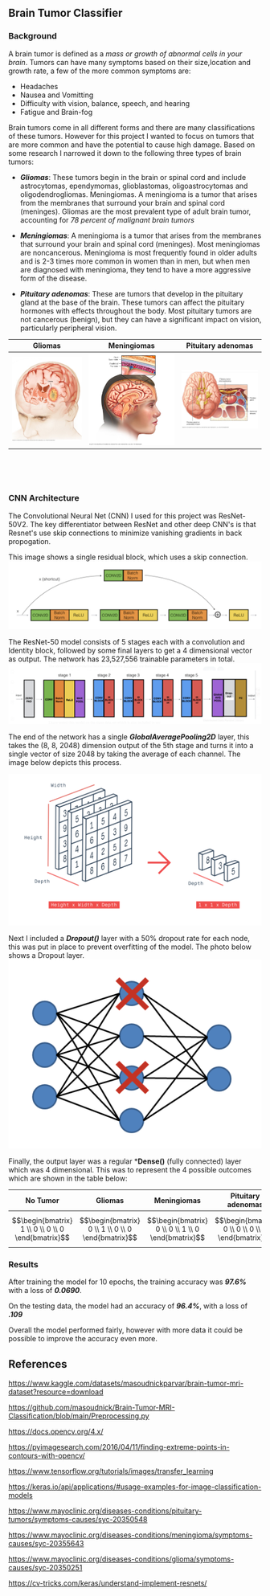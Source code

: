 ## Brain Tumor Classifier


### Background
A brain tumor is defined as a *mass or growth of abnormal cells in your brain*. Tumors can have many symptoms based on their size,location and growth rate, a few of the more common symptoms are:

* Headaches
* Nausea and Vomitting
* Difficulty with vision, balance, speech, and hearing
* Fatigue and Brain-fog

Brain tumors come in all different forms and there are many classifications of these tumors. However for this project I wanted to focus on tumors that are more common and have the potential to cause high damage. Based on some research I narrowed it down to the following three types of brain tumors:

* ***Gliomas***: These tumors begin in the brain or spinal cord and include astrocytomas, ependymomas, glioblastomas, oligoastrocytomas and oligodendrogliomas. Meningiomas. A meningioma is a tumor that arises from the membranes that surround your brain and spinal cord (meninges). Gliomas are the most prevalent type of adult brain tumor, accounting for *78 percent of malignant brain tumors*

* ***Meningiomas***: A meningioma is a tumor that arises from the membranes that surround your brain and spinal cord (meninges). Most meningiomas are noncancerous. Meningioma is most frequently found in older adults and is 2-3 times more common in women than in men, but when men are diagnosed with meningioma, they tend to have a more aggressive form of the disease.

* ***Pituitary adenomas***: These are tumors that develop in the pituitary gland at the base of the brain. These tumors can affect the pituitary hormones with effects throughout the body. Most pituitary tumors are not cancerous (benign), but they can have a significant impact on vision, particularly peripheral vision.

|              Gliomas             |         Meningiomas                 |        Pituitary adenomas          | 
|----------------------------------|-------------------------------------|------------------------------------|
| ![gli](./utils/glioma_image.JPEG)|![men](./utils/meningioma_image.JPEG)|![pit](./utils/pituitary_image.JPEG)|

<br />
<br />
<br />

### CNN Architecture

The Convolutional Neural Net (CNN) I used for this project was ResNet-50V2. The key differentiator between ResNet and other deep CNN's is that   Resnet's use skip connections to minimize vanishing gradients in back propogation. 

This image shows a single residual block, which uses a skip connection.
![gli](./utils/res_block.PNG)


The ResNet-50 model consists of 5 stages each with a convolution and Identity block, followed by some final layers to get a 4 dimensional vector as output. The network has 23,527,556 trainable parameters in total.
![res](./utils/res_net.PNG)

The end of the network has a single ***GlobalAveragePooling2D*** layer, this takes the (8, 8, 2048) dimension output of the 5th stage and turns it into a single vector of size 2048 by taking the average of each channel. The image below depicts this process. 

![gap](./utils/global_average_pooling.PNG)

Next I included a ***Dropout()*** layer with a 50% dropout rate for each node, this was put in place to prevent overfitting of the model. The photo below shows a Dropout layer.
![drp](./utils/dropout.PNG)

Finally, the output layer was a regular ***Dense()** (fully connected) layer which was 4 dimensional. This was to represent the 4 possible outcomes which are shown in the table below:

|   No Tumor         |              Gliomas             |         Meningiomas                 |        Pituitary adenomas          | 
|--------------------|----------------------------------|-------------------------------------|------------------------------------|
$$\begin{bmatrix} 1  \\ 0 \\ 0 \\ 0 \end{bmatrix}$$ | $$\begin{bmatrix} 0  \\ 1 \\ 0 \\ 0 \end{bmatrix}$$| $$\begin{bmatrix} 0  \\ 0 \\ 1 \\ 0 \end{bmatrix}$$ | $$\begin{bmatrix} 0  \\ 0 \\ 0 \\ 1 \end{bmatrix}$$


### Results

After training the model for 10 epochs, the training accuracy was ***97.6%*** with a loss of ***0.0690***.

On the testing data, the model had an accuracy of ***96.4%***, with a loss of ***.109***

Overall the model performed fairly, however with more data it could be possible to improve the accuracy even more.



## References
https://www.kaggle.com/datasets/masoudnickparvar/brain-tumor-mri-dataset?resource=download

https://github.com/masoudnick/Brain-Tumor-MRI-Classification/blob/main/Preprocessing.py

https://docs.opencv.org/4.x/
                    
https://pyimagesearch.com/2016/04/11/finding-extreme-points-in-contours-with-opencv/

https://www.tensorflow.org/tutorials/images/transfer_learning

https://keras.io/api/applications/#usage-examples-for-image-classification-models

https://www.mayoclinic.org/diseases-conditions/pituitary-tumors/symptoms-causes/syc-20350548

https://www.mayoclinic.org/diseases-conditions/meningioma/symptoms-causes/syc-20355643

https://www.mayoclinic.org/diseases-conditions/glioma/symptoms-causes/syc-20350251

https://cv-tricks.com/keras/understand-implement-resnets/